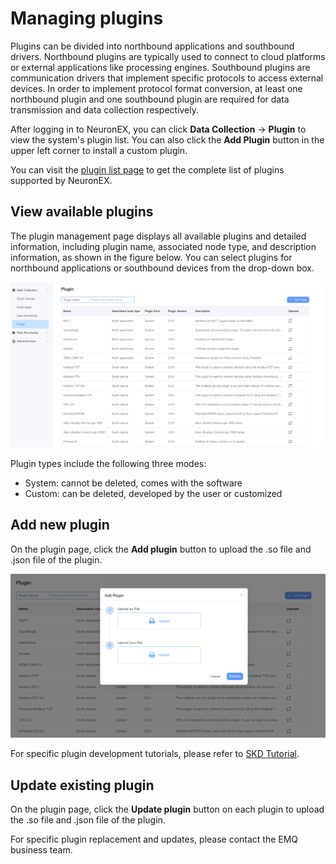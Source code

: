 # Managing plugins

Plugins can be divided into northbound applications and southbound drivers. Northbound plugins are typically used to connect to cloud platforms or external applications like processing engines. Southbound plugins are communication drivers that implement specific protocols to access external devices. In order to implement protocol format conversion, at least one northbound plugin and one southbound plugin are required for data transmission and data collection respectively.

After logging in to NeuronEX, you can click **Data Collection** -> **Plugin** to view the system's plugin list. You can also click the **Add Plugin** button in the upper left corner to install a custom plugin.

You can visit the [plugin list page](../introduction/plugin-list/plugin-list.md) to get the complete list of plugins supported by NeuronEX.

## View available plugins

The plugin management page displays all available plugins and detailed information, including plugin name, associated node type, and description information, as shown in the figure below. You can select plugins for northbound applications or southbound devices from the drop-down box.

![plugin-options](./_assets/plugin_options.png)

Plugin types include the following three modes:

* System: cannot be deleted, comes with the software
* Custom: can be deleted, developed by the user or customized

## Add new plugin

On the plugin page, click the **Add plugin** button to upload the .so file and .json file of the plugin.

![plugin-options](./_assets/plugin_add.png)

For specific plugin development tutorials, please refer to [SKD Tutorial](https://neugates.io/docs/zh/latest/dev-guide/sdk-tutorial/sdk-tutorial.html).

## Update existing plugin

On the plugin page, click the **Update plugin** button on each plugin to upload the .so file and .json file of the plugin.


For specific plugin replacement and updates, please contact the EMQ business team.